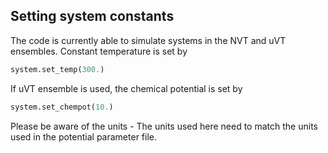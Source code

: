 ## Setting system constants
The code is currently able to simulate systems in the NVT and uVT ensembles. Constant temperature is set by 
``` python
system.set_temp(300.)
```
If uVT ensemble is used, the chemical potential is set by
``` python
system.set_chempot(10.)
```
Please be aware of the units - The units used here need to match the units used in the potential parameter file.

